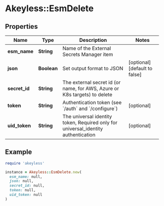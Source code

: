 # Akeyless::EsmDelete

## Properties

| Name | Type | Description | Notes |
| ---- | ---- | ----------- | ----- |
| **esm_name** | **String** | Name of the External Secrets Manager item |  |
| **json** | **Boolean** | Set output format to JSON | [optional][default to false] |
| **secret_id** | **String** | The external secret id (or name, for AWS, Azure or K8s targets) to delete |  |
| **token** | **String** | Authentication token (see &#x60;/auth&#x60; and &#x60;/configure&#x60;) | [optional] |
| **uid_token** | **String** | The universal identity token, Required only for universal_identity authentication | [optional] |

## Example

```ruby
require 'akeyless'

instance = Akeyless::EsmDelete.new(
  esm_name: null,
  json: null,
  secret_id: null,
  token: null,
  uid_token: null
)
```

